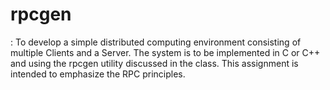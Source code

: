 # rpcgen
: To develop a simple distributed computing environment consisting of multiple Clients and a Server. The system is to be implemented in C or C++ and using the rpcgen utility discussed in the class. This assignment is intended to emphasize the RPC principles.
